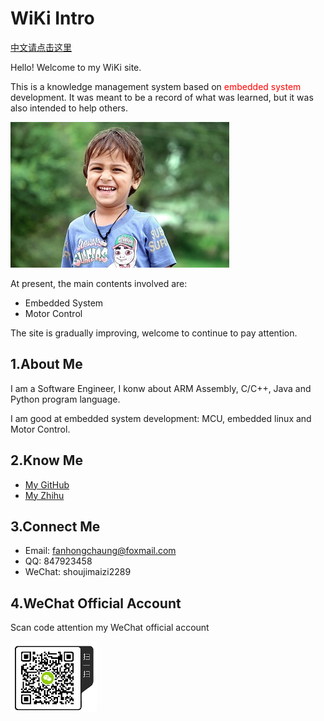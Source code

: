 # WiKi Intro
[中文请点击这里](index-zh)

Hello! Welcome to my WiKi site.

This is a knowledge management system based on <font color="red">embedded system</font> development. It was meant to be a record of what was learned, but it was also intended to help others.

![](assets/images/happy_boy_origin.jpg)

At present, the main contents involved are:

* Embedded System
* Motor Control

The site is gradually improving, welcome to continue to pay attention.

## 1.About Me
I am a Software Engineer, I konw about ARM Assembly, C/C++, Java and Python program language.

I am good at embedded system development: MCU, embedded linux and Motor Control.

## 2.Know Me
* [My GitHub](https://github.com/EdgeAI-Lab)
* [My Zhihu](https://www.zhihu.com/people/fhc2019/activities)

## 3.Connect Me
* Email: fanhongchaung@foxmail.com
* QQ: 847923458
* WeChat: shoujimaizi2289

## 4.WeChat Official Account

Scan code attention my WeChat official account

![weixingongzhonghao](assets/images/weixingongzhonghao.png)
